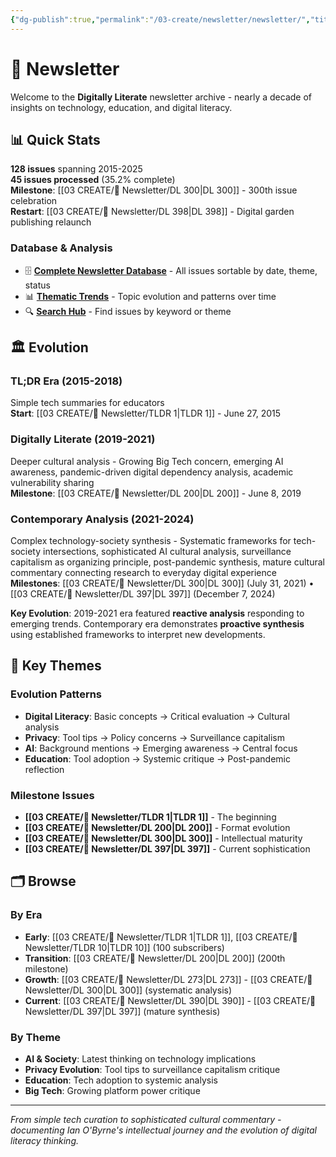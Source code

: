 ```yaml
---
{"dg-publish":true,"permalink":"/03-create/newsletter/newsletter/","title":"📧 Newsletter","tags":["newsletter","digital-literacy","technology","education","content-curation"],"created":"2025-01-06","updated":"2025-07-31"}
---
```



# 📧 Newsletter

Welcome to the **Digitally Literate** newsletter archive - nearly a decade of insights on technology, education, and digital literacy.

## 📊 Quick Stats

**128 issues** spanning 2015-2025  
**45 issues processed** (35.2% complete)  
**Milestone**: [[03 CREATE/📧 Newsletter/DL 300\|DL 300]] - 300th issue celebration  
**Restart**: [[03 CREATE/📧 Newsletter/DL 398\|DL 398]] - Digital garden publishing relaunch

### **Database & Analysis**
- 🗄️ **[Complete Newsletter Database](base-link-here)** - All issues sortable by date, theme, status
- 📊 **[Thematic Trends](base-link-here)** - Topic evolution and patterns over time
- 🔍 **[Search Hub](base-link-here)** - Find issues by keyword or theme

## 🏛️ Evolution

### **TL;DR Era (2015-2018)**
Simple tech summaries for educators  
**Start**: [[03 CREATE/📧 Newsletter/TLDR 1\|TLDR 1]] - June 27, 2015

### **Digitally Literate (2019-2021)**  
Deeper cultural analysis - Growing Big Tech concern, emerging AI awareness, pandemic-driven digital dependency analysis, academic vulnerability sharing  
**Milestone**: [[03 CREATE/📧 Newsletter/DL 200\|DL 200]] - June 8, 2019

### **Contemporary Analysis (2021-2024)**
Complex technology-society synthesis - Systematic frameworks for tech-society intersections, sophisticated AI cultural analysis, surveillance capitalism as organizing principle, post-pandemic synthesis, mature cultural commentary connecting research to everyday digital experience  
**Milestones**: [[03 CREATE/📧 Newsletter/DL 300\|DL 300]] (July 31, 2021) • [[03 CREATE/📧 Newsletter/DL 397\|DL 397]] (December 7, 2024)

**Key Evolution**: 2019-2021 era featured **reactive analysis** responding to emerging trends. Contemporary era demonstrates **proactive synthesis** using established frameworks to interpret new developments.

## 🎯 Key Themes

### **Evolution Patterns**
- **Digital Literacy**: Basic concepts → Critical evaluation → Cultural analysis
- **Privacy**: Tool tips → Policy concerns → Surveillance capitalism
- **AI**: Background mentions → Emerging awareness → Central focus
- **Education**: Tool adoption → Systemic critique → Post-pandemic reflection

### **Milestone Issues**
- **[[03 CREATE/📧 Newsletter/TLDR 1\|TLDR 1]]** - The beginning
- **[[03 CREATE/📧 Newsletter/DL 200\|DL 200]]** - Format evolution  
- **[[03 CREATE/📧 Newsletter/DL 300\|DL 300]]** - Intellectual maturity
- **[[03 CREATE/📧 Newsletter/DL 397\|DL 397]]** - Current sophistication

## 🗂️ Browse

### **By Era**
- **Early**: [[03 CREATE/📧 Newsletter/TLDR 1\|TLDR 1]], [[03 CREATE/📧 Newsletter/TLDR 10\|TLDR 10]] (100 subscribers)
- **Transition**: [[03 CREATE/📧 Newsletter/DL 200\|DL 200]] (200th milestone)
- **Growth**: [[03 CREATE/📧 Newsletter/DL 273\|DL 273]] - [[03 CREATE/📧 Newsletter/DL 300\|DL 300]] (systematic analysis)
- **Current**: [[03 CREATE/📧 Newsletter/DL 390\|DL 390]] - [[03 CREATE/📧 Newsletter/DL 397\|DL 397]] (mature synthesis)

### **By Theme**
- **AI & Society**: Latest thinking on technology implications
- **Privacy Evolution**: Tool tips to surveillance capitalism critique
- **Education**: Tech adoption to systemic analysis
- **Big Tech**: Growing platform power critique

---

*From simple tech curation to sophisticated cultural commentary - documenting Ian O'Byrne's intellectual journey and the evolution of digital literacy thinking.*
